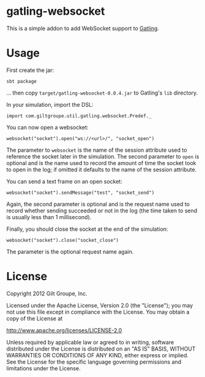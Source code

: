 gatling-websocket
=================

This is a simple addon to add WebSocket support to
[Gatling](http://gatling-tool.org/).

Usage
=====

First create the jar:

    sbt package

... then copy `target/gatling-websocket-0.0.4.jar` to Gatling's `lib`
directory.

In your simulation, import the DSL:

    import com.giltgroupe.util.gatling.websocket.Predef._

You can now open a websocket:

    websocket("socket").open("ws://<url>/", "socket_open")

The parameter to `websocket` is the name of the session attribute used to
reference the socket later in the simulation. The second parameter to `open` is
optional and is the name used to record the amount of time the socket took to
open in the log; if omitted it defaults to the name of the session attribute.

You can send a text frame on an open socket:

    websocket("socket").sendMessage("test", "socket_send")

Again, the second parameter is optional and is the request name used to record
whether sending succeeded or not in the log (the time taken to send is usually
less than 1 millisecond).

Finally, you should close the socket at the end of the simulation:

    websocket("socket").close("socket_close")

The parameter is the optional request name again.

License
=======

Copyright 2012 Gilt Groupe, Inc.

Licensed under the Apache License, Version 2.0 (the "License");
you may not use this file except in compliance with the License.
You may obtain a copy of the License at

   http://www.apache.org/licenses/LICENSE-2.0

Unless required by applicable law or agreed to in writing, software
distributed under the License is distributed on an "AS IS" BASIS,
WITHOUT WARRANTIES OR CONDITIONS OF ANY KIND, either express or implied.
See the License for the specific language governing permissions and
limitations under the License.
